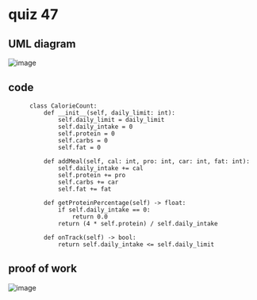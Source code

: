 # quiz 47

## UML diagram
![image](https://github.com/user-attachments/assets/587125d2-7a47-4cb8-a574-493436ea7bf8)

## code
          class CalorieCount:
              def __init__(self, daily_limit: int):
                  self.daily_limit = daily_limit
                  self.daily_intake = 0
                  self.protein = 0
                  self.carbs = 0
                  self.fat = 0
          
              def addMeal(self, cal: int, pro: int, car: int, fat: int):
                  self.daily_intake += cal
                  self.protein += pro
                  self.carbs += car
                  self.fat += fat
          
              def getProteinPercentage(self) -> float:
                  if self.daily_intake == 0:
                      return 0.0
                  return (4 * self.protein) / self.daily_intake
          
              def onTrack(self) -> bool:
                  return self.daily_intake <= self.daily_limit


## proof of work
![image](https://github.com/user-attachments/assets/1a0ec6d7-ba81-48f0-8d66-b5ddde5bec83)
